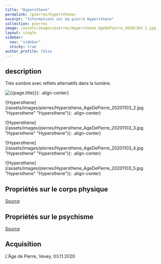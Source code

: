 ```yaml
---
title: "Hypersthene"
permalink: /pierres/hypersthene/
excerpt: "Informations sur ma pierre Hypersthene"
collection: pierres
image: /assets/images/pierres/Hypersthene_AgeDePierre_20201103_1.jpg
layout: single
sidebar:
  nav: "sidebar"
  sticky: true
author_profile: false
---
```


## description
Très sombre avec reflets alternatifs dans la lumière.

![{{page.title}}]({{page.image}} "Hypersthene"){: .align-center}

![Hypersthene](/assets/images/pierres/Hypersthene_AgeDePierre_20201103_2.jpg "Hypersthene" "Hypersthene"){: .align-center}

![Hypersthene](/assets/images/pierres/Hypersthene_AgeDePierre_20201103_3.jpg "Hypersthene" "Hypersthene"){: .align-center}

![Hypersthene](/assets/images/pierres/Hypersthene_AgeDePierre_20201103_4.jpg "Hypersthene" "Hypersthene"){: .align-center}

![Hypersthene](/assets/images/pierres/Hypersthene_AgeDePierre_20201103_5.jpg "Hypersthene" "Hypersthene"){: .align-center}


## Propriétés sur le corps physique


[Source](https://)


## Propriétés sur le psychisme


[Source](https://)

## Acquisition
L'Âge de Pierre, Vevey, 03.11.2020
